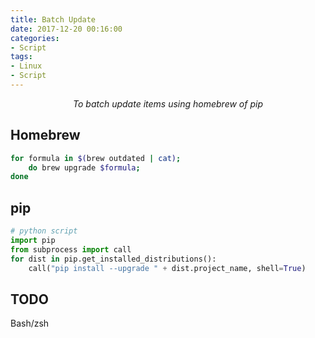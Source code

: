 ```yaml
---
title: Batch Update
date: 2017-12-20 00:16:00
categories:
- Script
tags:
- Linux
- Script
---
```


<center><i>To batch update items using homebrew of pip</i></center>

<!-- more -->

## Homebrew
```bash
for formula in $(brew outdated | cat);
    do brew upgrade $formula;
done
```

## pip
```python
# python script
import pip
from subprocess import call
for dist in pip.get_installed_distributions():
    call("pip install --upgrade " + dist.project_name, shell=True)
```

## TODO
Bash/zsh
